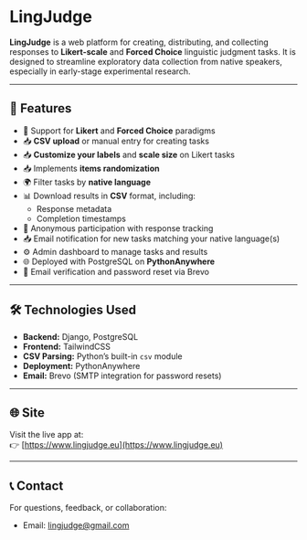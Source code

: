 # LingJudge

**LingJudge** is a web platform for creating, distributing, and collecting responses to **Likert-scale** and **Forced Choice** linguistic judgment tasks. It is designed to streamline exploratory data collection from native speakers, especially in early-stage experimental research.

---

## 🚀 Features

- 🧪 Support for **Likert** and **Forced Choice** paradigms
- 📥 **CSV upload** or manual entry for creating tasks
- 📥 **Customize your labels** and **scale size** on Likert tasks
- 📥 Implements **items randomization**
- 🌍 Filter tasks by **native language**
- 📊 Download results in **CSV** format, including:
  - Response metadata
  - Completion timestamps
- 🔐 Anonymous participation with response tracking
- 📥 Email notification for new tasks matching your native language(s)
- ⚙️ Admin dashboard to manage tasks and results
- 🌐 Deployed with PostgreSQL on **PythonAnywhere**
- 📨 Email verification and password reset via Brevo

---

## 🛠️ Technologies Used

- **Backend:** Django, PostgreSQL  
- **Frontend:** TailwindCSS  
- **CSV Parsing:** Python’s built-in `csv` module  
- **Deployment:** PythonAnywhere  
- **Email:** Brevo (SMTP integration for password resets)

---

## 🌐 Site

Visit the live app at:  
👉 [https://www.lingjudge.eu](https://www.lingjudge.eu)

---

## 📞 Contact

For questions, feedback, or collaboration:

- Email: [lingjudge@gmail.com](mailto:lingjudge@gmail.com)


